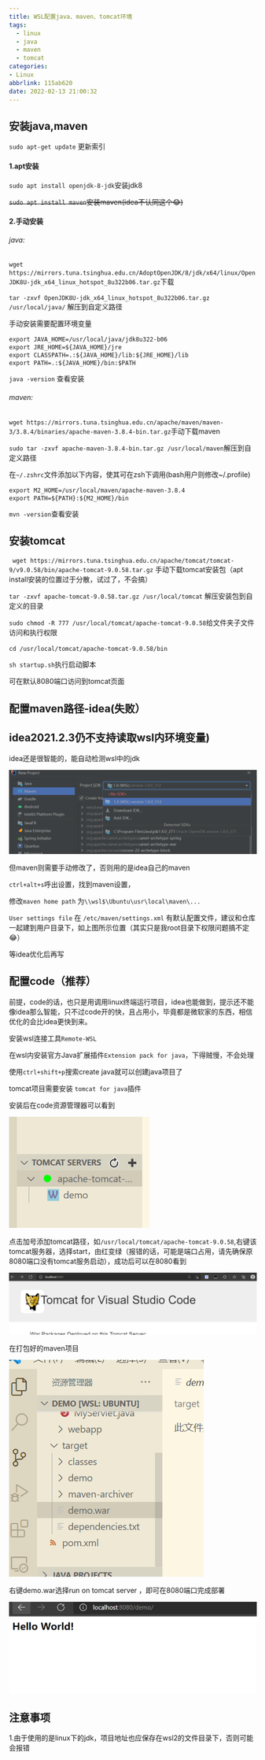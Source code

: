 ```yaml
---
title: WSL配置java、maven、tomcat环境
tags:
  - linux
  - java
  - maven
  - tomcat
categories:
- Linux
abbrlink: 115ab620
date: 2022-02-13 21:00:32
---
```


## 安装java,maven

`sudo apt-get update` 更新索引

#### 1.apt安装

`sudo apt install openjdk-8-jdk`安装jdk8

~~`sudo apt install maven`安装maven(idea不认同这个😂)~~

#### 2.手动安装

###### java:

`wget https://mirrors.tuna.tsinghua.edu.cn/AdoptOpenJDK/8/jdk/x64/linux/OpenJDK8U-jdk_x64_linux_hotspot_8u322b06.tar.gz`下载

`tar -zxvf OpenJDK8U-jdk_x64_linux_hotspot_8u322b06.tar.gz /usr/local/java/`  解压到自定义路径

手动安装需要配置环境变量

```
export JAVA_HOME=/usr/local/java/jdk8u322-b06
export JRE_HOME=${JAVA_HOME}/jre
export CLASSPATH=.:${JAVA_HOME}/lib:${JRE_HOME}/lib
export PATH=.:${JAVA_HOME}/bin:$PATH
```

`java -version` 查看安装

###### maven:

`wget https://mirrors.tuna.tsinghua.edu.cn/apache/maven/maven-3/3.8.4/binaries/apache-maven-3.8.4-bin.tar.gz`手动下载maven

`sudo tar -zxvf apache-maven-3.8.4-bin.tar.gz /usr/local/maven`解压到自定义路径

在`~/.zshrc`文件添加以下内容，使其可在zsh下调用(bash用户则修改~/.profile)

```
export M2_HOME=/usr/local/maven/apache-maven-3.8.4
export PATH=${PATH}:${M2_HOME}/bin
```

`mvn -version`查看安装

## 安装tomcat

` wget https://mirrors.tuna.tsinghua.edu.cn/apache/tomcat/tomcat-9/v9.0.58/bin/apache-tomcat-9.0.58.tar.gz` 手动下载tomcat安装包（apt install安装的位置过于分散，试过了，不会搞）

`tar -zxvf apache-tomcat-9.0.58.tar.gz /usr/local/tomcat` 解压安装包到自定义的目录

`sudo chmod -R 777 /usr/local/tomcat/apache-tomcat-9.0.58`给文件夹子文件访问和执行权限

`cd /usr/local/tomcat/apache-tomcat-9.0.58/bin`

`sh startup.sh`执行启动脚本

可在默认8080端口访问到tomcat页面

## 配置maven路径-idea(失败）

## idea2021.2.3仍不支持读取wsl内环境变量)

idea还是很智能的，能自动检测wsl中的jdk

![image-20220213211054185](../assets/img/WSL配置java、maven、tomcat环境/image-20220213211054185.png)

但maven则需要手动修改了，否则用的是idea自己的maven

`ctrl+alt+s`呼出设置，找到maven设置，

修改`maven home path` 为`\\wsl$\Ubuntu\usr\local\maven\...`

`User settings file` 在 `/etc/maven/settings.xml` 有默认配置文件，建议和仓库一起建到用户目录下，如上图所示位置（其实只是我root目录下权限问题搞不定😂）

等idea优化后再写

## 配置code（推荐）

前提，code的话，也只是用调用linux终端运行项目，idea也能做到，提示还不能像idea那么智能，只不过code开的快，且占用小，毕竟都是微软家的东西，相信优化的会比idea更快到来。

安装wsl连接工具`Remote-WSL`

在wsl内安装官方Java扩展插件`Extension pack for java`，下得贼慢，不会处理

使用`ctrl+shift+p`搜索create java就可以创建java项目了

tomcat项目需要安装 `tomcat for java`插件

安装后在code资源管理器可以看到

![image-20220216031821768](../assets/img/WSL配置java、maven、tomcat环境/image-20220216031821768.png)

点击加号添加tomcat路径，如`/usr/local/tomcat/apache-tomcat-9.0.58`,右键该tomcat服务器，选择start，由红变绿（报错的话，可能是端口占用，请先确保原8080端口没有tomcat服务启动），成功后可以在8080看到

![image-20220216032403459](../assets/img/WSL配置java、maven、tomcat环境/image-20220216032403459.png)

在打包好的maven项目

![image-20220216032508966](../assets/img/WSL配置java、maven、tomcat环境/image-20220216032508966.png)

右键demo.war选择run on tomcat server ，即可在8080端口完成部署

![image-20220216032726514](../assets/img/WSL配置java、maven、tomcat环境/image-20220216032726514.png)

## 注意事项

1.由于使用的是linux下的jdk，项目地址也应保存在wsl2的文件目录下，否则可能会报错

